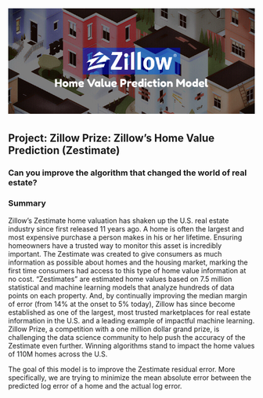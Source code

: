 # ![Zillow](https://raw.githubusercontent.com/oussou-dev/Zillow_Zestimate_Kaggle/main/img/ZillowHomeValuePredictionModel.png)



## Project: Zillow Prize: Zillow’s Home Value Prediction (Zestimate)
### Can you improve the algorithm that changed the world of real estate?

### Summary

Zillow’s Zestimate home valuation has shaken up the U.S. real estate industry since first released 11 years ago.
A home is often the largest and most expensive purchase a person makes in his or her lifetime. Ensuring homeowners have a trusted way to monitor this asset is incredibly important. The Zestimate was created to give consumers as much information as possible about homes and the housing market, marking the first time consumers had access to this type of home value information at no cost.
“Zestimates” are estimated home values based on 7.5 million statistical and machine learning models that analyze hundreds of data points on each property. And, by continually improving the median margin of error (from 14% at the onset to 5% today), Zillow has since become established as one of the largest, most trusted marketplaces for real estate information in the U.S. and a leading example of impactful machine learning.
Zillow Prize, a competition with a one million dollar grand prize, is challenging the data science community to help push the accuracy of the Zestimate even further. Winning algorithms stand to impact the home values of 110M homes across the U.S.

The goal of this model is to improve the Zestimate residual error. More specifically, we are trying to minimize the mean absolute error between the predicted log error of a home and the actual log error.
